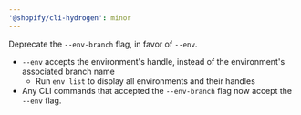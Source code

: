 ```yaml
---
'@shopify/cli-hydrogen': minor
---
```


Deprecate the `--env-branch` flag, in favor of `--env`.

- `--env` accepts the environment's handle, instead of the environment's associated branch name
  - Run `env list` to display all environments and their handles
- Any CLI commands that accepted the `--env-branch` flag now accept the `--env` flag.
